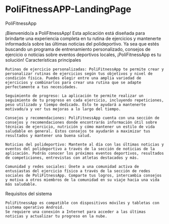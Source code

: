 # PoliFitnessAPP-LandingPage

PoliFitnessApp

¡Bienvenido/a a PoliFitnessApp! Esta aplicación está diseñada para brindarte una experiencia completa en tu rutina de ejercicios y mantenerte informado/a sobre las últimas noticias del polideportivo. Ya sea que estés buscando un programa de entrenamiento personalizado, consejos de ejercicio o noticias sobre eventos deportivos locales, ¡PoliFitnessApp es tu solución!
Características principales

    Rutinas de ejercicio personalizadas: PoliFitnessApp te permite crear y personalizar rutinas de ejercicios según tus objetivos y nivel de condición física. Puedes elegir entre una amplia variedad de ejercicios y combinarlos para crear una rutina que se adapte perfectamente a tus necesidades.

    Seguimiento de progreso: La aplicación te permite realizar un seguimiento de tu progreso en cada ejercicio, incluyendo repeticiones, peso utilizado y tiempo dedicado. Esto te ayudará a mantenerte motivado/a y ver tus mejoras a lo largo del tiempo.

    Consejos y recomendaciones: PoliFitnessApp cuenta con una sección de consejos y recomendaciones donde encontrarás información útil sobre técnicas de ejercicio, nutrición y cómo mantener un estilo de vida saludable en general. Estos consejos te ayudarán a maximizar tus resultados y mantener una buena salud.

    Noticias del polideportivo: Mantente al día con las últimas noticias y eventos del polideportivo a través de la sección de noticias de la aplicación. Podrás conocer los próximos eventos deportivos, resultados de competiciones, entrevistas con atletas destacados y más.

    Comunidad y redes sociales: Únete a una comunidad activa de entusiastas del ejercicio físico a través de la sección de redes sociales de PoliFitnessApp. Comparte tus logros, intercambia consejos y motiva a otros miembros de la comunidad en su viaje hacia una vida más saludable.

Requisitos del sistema

    PoliFitnessApp es compatible con dispositivos móviles y tabletas con sistema operativo Android.
    Se requiere una conexión a Internet para acceder a las últimas noticias y actualizar tu progreso en la nube.
